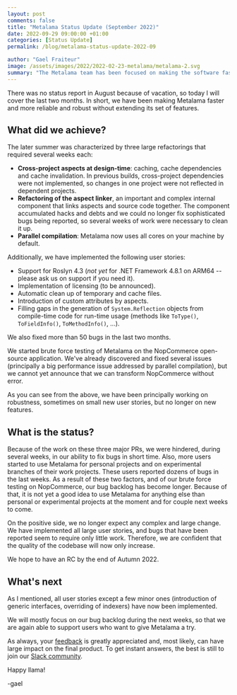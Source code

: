 ```yaml
---
layout: post 
comments: false
title: "Metalama Status Update (September 2022)"
date: 2022-09-29 09:00:00 +01:00
categories: [Status Update]
permalink: /blog/metalama-status-update-2022-09

author: "Gael Fraiteur"
image: /assets/images/2022/2022-02-23-metalama/metalama-2.svg
summary: "The Metalama team has been focused on making the software faster and more robust, implementing user stories, and fixing bugs. They plan to focus on addressing their bug backlog and aim to have a release candidate by end of Autumn 2022. "
---
```


There was no status report in August because of vacation, so today I will cover the last two months. In short, we have been making Metalama faster and more reliable and robust without extending its set of features.

## What did we achieve?

The later summer was characterized by three large refactorings that required several weeks each:

* **Cross-project aspects at design-time**: caching, cache dependencies and cache invalidation. In previous builds, cross-project dependencies were not implemented, so changes in one project were not reflected in dependent projects.
* **Refactoring of the aspect linker**, an important and complex internal component that links aspects and source code together. The component accumulated hacks and debts and we could no longer fix sophisticated bugs being reported, so several weeks of work were necessary to clean it up.
* **Parallel compilation**: Metalama now uses all cores on your machine by default.

Additionally, we have implemented the following user stories:

* Support for Roslyn 4.3 (_not yet_ for .NET Framework 4.8.1 on ARM64 -- please ask us on support if you need it).
* Implementation of licensing (to be announced).
* Automatic clean up of temporary and cache files.
* Introduction of custom attributes by aspects.
* Filling gaps in the generation of `System.Reflection` objects from compile-time code for run-time usage (methods like `ToType()`, `ToFieldInfo()`, `ToMethodInfo()`, ...).

We also fixed more than 50 bugs in the last two months. 

We started brute force testing of Metalama on the NopCommerce open-source application. We've already discovered and fixed several issues (principally a big performance issue addressed by parallel compilation), but we cannot yet announce that we can transform NopCommerce without error.

As you can see from the above, we have been principally working on robustness, sometimes on small new user stories, but no longer on new features.

## What is the status?

Because of the work on these three major PRs, we were hindered, during several weeks, in our ability to fix bugs in short time. Also, more users started to use Metalama for personal projects and on experimental branches of their work projects. These users reported dozens of bugs in the last weeks. As a result of these two factors, and of our brute force testing on NopCommerce, our bug backlog has become longer. Because of that, it is not yet a good idea to use Metalama for anything else than personal or experimental projects at the moment and for couple next weeks to come.

On the positive side, we no longer expect any complex and large change. We have implemented all large user stories, and bugs that have been reported seem to require only little work. Therefore, we are confident that the quality of the codebase will now only increase. 

We hope to have an RC by the end of Autumn 2022.


## What's next

As I mentioned, all user stories except a few minor ones (introduction of generic interfaces, overriding of indexers) have now been implemented.

We will mostly focus on our bug backlog during the next weeks, so that we are again able to support users who want to give Metalama a try.

As always, your [feedback](https://www.postsharp.net/metalama/support) is greatly appreciated and, most likely, can have large impact on the final product. To get instant answers, the best is still to join our [Slack community](https://www.postsharp.net/slack).

Happy llama!

-gael

